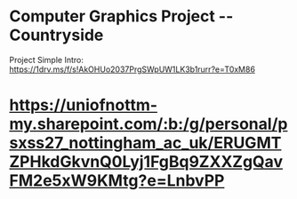 # Computer Graphics Project -- Countryside
Project Simple Intro: 
https://1drv.ms/f/s!AkOHUo2037PrgSWpUW1LK3b1rurr?e=T0xM86

# https://uniofnottm-my.sharepoint.com/:b:/g/personal/psxss27_nottingham_ac_uk/ERUGMTZPHkdGkvnQ0Lyj1FgBq9ZXXZgQavFM2e5xW9KMtg?e=LnbvPP
